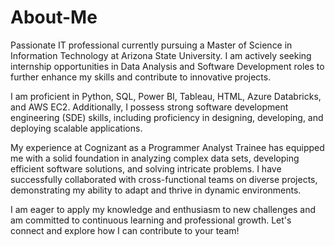 # About-Me
Passionate IT professional currently pursuing a Master of Science in Information Technology at Arizona State University. I am actively seeking internship opportunities in Data Analysis and Software Development roles to further enhance my skills and contribute to innovative projects.

I am proficient in Python, SQL, Power BI, Tableau, HTML, Azure Databricks, and AWS EC2. Additionally, I possess strong software development engineering (SDE) skills, including proficiency in designing, developing, and deploying scalable applications.

My experience at Cognizant as a Programmer Analyst Trainee has equipped me with a solid foundation in analyzing complex data sets, developing efficient software solutions, and solving intricate problems. I have successfully collaborated with cross-functional teams on diverse projects, demonstrating my ability to adapt and thrive in dynamic environments.

I am eager to apply my knowledge and enthusiasm to new challenges and am committed to continuous learning and professional growth. Let's connect and explore how I can contribute to your team!

